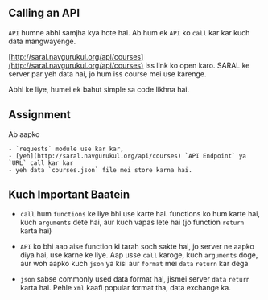 ## Calling an API

`API` humne abhi samjha kya hote hai. Ab hum ek `API` ko `call` kar kar kuch data mangwayenge.

[http://saral.navgurukul.org/api/courses](http://saral.navgurukul.org/api/courses) iss link ko open karo. SARAL ke server par yeh data hai, jo hum iss course mei use karenge.

Abhi ke liye, humei ek bahut simple sa code likhna hai. 

## Assignment
Ab aapko

    - `requests` module use kar kar,
    - [yeh](http://saral.navgurukul.org/api/courses) `API Endpoint` ya `URL` call kar kar
    - yeh data `courses.json` file mei store karna hai.

## Kuch Important Baatein
- `call` hum `functions` ke liye bhi use karte hai. functions ko hum karte hai, kuch `arguments` dete hai, aur kuch vapas lete hai (jo function `return` karta hai)

- `API` ko bhi aap aise function ki tarah soch sakte hai, jo server ne aapko diya hai, use karne ke liye. Aap usse `call` karoge, kuch `arguments` doge, aur woh aapko kuch `json` ya kisi aur `format` mei `data` `return` kar dega

- `json` sabse commonly used data format hai, jismei server `data` `return` karta hai. Pehle `xml` kaafi popular format tha, data exchange ka.
